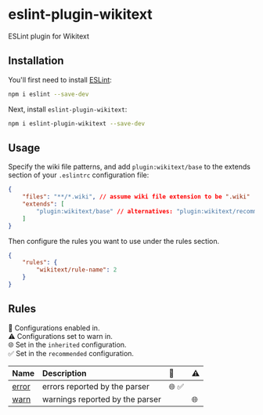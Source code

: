# eslint-plugin-wikitext

ESLint plugin for Wikitext

## Installation

You'll first need to install [ESLint](https://eslint.org/):

```sh
npm i eslint --save-dev
```

Next, install `eslint-plugin-wikitext`:

```sh
npm i eslint-plugin-wikitext --save-dev
```

## Usage

Specify the wiki file patterns, and add `plugin:wikitext/base` to the extends section of your `.eslintrc` configuration file:

```json
{
    "files": "**/*.wiki", // assume wiki file extension to be ".wiki"
    "extends": [
        "plugin:wikitext/base" // alternatives: "plugin:wikitext/recommended" or "plugin:wikitext/inherited"
    ]
}
```

Then configure the rules you want to use under the rules section.

```json
{
    "rules": {
        "wikitext/rule-name": 2
    }
}
```

## Rules

<!-- begin auto-generated rules list -->

💼 Configurations enabled in.\
⚠️ Configurations set to warn in.\
🌐 Set in the `inherited` configuration.\
✅ Set in the `recommended` configuration.

| Name                         | Description                     | 💼   | ⚠️ |
| :--------------------------- | :------------------------------ | :--- | :- |
| [error](docs/rules/error.md) | errors reported by the parser   | 🌐 ✅ |    |
| [warn](docs/rules/warn.md)   | warnings reported by the parser |      | 🌐 |

<!-- end auto-generated rules list -->


